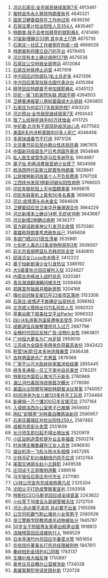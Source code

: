 1. [河北石家庄:全市居民继续居家7天](http://www.baidu.com/baidu?cl=3&tn=SE_baiduhomet8_jmjb7mjw&rsv_dl=fyb_top&fr=top1000&wd=%BA%D3%B1%B1%CA%AF%BC%D2%D7%AF%3A%C8%AB%CA%D0%BE%D3%C3%F1%BC%CC%D0%F8%BE%D3%BC%D27%CC%EC) 4913461
1. [推特宣布永久移除特朗普账号](http://www.baidu.com/baidu?cl=3&tn=SE_baiduhomet8_jmjb7mjw&rsv_dl=fyb_top&fr=top1000&wd=%CD%C6%CC%D8%D0%FB%B2%BC%D3%C0%BE%C3%D2%C6%B3%FD%CC%D8%C0%CA%C6%D5%D5%CB%BA%C5) 4845321
1. [国家卫健委倡导在工作地过年](http://www.baidu.com/baidu?cl=3&tn=SE_baiduhomet8_jmjb7mjw&rsv_dl=fyb_top&fr=top1000&wd=%B9%FA%BC%D2%CE%C0%BD%A1%CE%AF%B3%AB%B5%BC%D4%DA%B9%A4%D7%F7%B5%D8%B9%FD%C4%EA) 4839256
1. [石家庄累计检出阳性人员354人](http://www.baidu.com/baidu?cl=3&tn=SE_baiduhomet8_jmjb7mjw&rsv_dl=fyb_top&fr=top1000&wd=%CA%AF%BC%D2%D7%AF%C0%DB%BC%C6%BC%EC%B3%F6%D1%F4%D0%D4%C8%CB%D4%B1354%C8%CB) 4835467
1. [特朗普:我不会参加拜登的就职典礼](http://www.baidu.com/baidu?cl=3&tn=SE_baiduhomet8_jmjb7mjw&rsv_dl=fyb_top&fr=top1000&wd=%CC%D8%C0%CA%C6%D5%3A%CE%D2%B2%BB%BB%E1%B2%CE%BC%D3%B0%DD%B5%C7%B5%C4%BE%CD%D6%B0%B5%E4%C0%F1) 4741490
1. [31省新增确诊33例 其中本土17例](http://www.baidu.com/baidu?cl=3&tn=SE_baiduhomet8_jmjb7mjw&rsv_dl=fyb_top&fr=top1000&wd=31%CA%A1%D0%C2%D4%F6%C8%B7%D5%EF33%C0%FD%20%C6%E4%D6%D0%B1%BE%CD%C117%C0%FD) 4675735
1. [石家庄一社区工作者倒在防疫一线](http://www.baidu.com/baidu?cl=3&tn=SE_baiduhomet8_jmjb7mjw&rsv_dl=fyb_top&fr=top1000&wd=%CA%AF%BC%D2%D7%AF%D2%BB%C9%E7%C7%F8%B9%A4%D7%F7%D5%DF%B5%B9%D4%DA%B7%C0%D2%DF%D2%BB%CF%DF) 4666029
1. [特朗普称将建立自己的平台](http://www.baidu.com/baidu?cl=3&tn=SE_baiduhomet8_jmjb7mjw&rsv_dl=fyb_top&fr=top1000&wd=%CC%D8%C0%CA%C6%D5%B3%C6%BD%AB%BD%A8%C1%A2%D7%D4%BC%BA%B5%C4%C6%BD%CC%A8) 4579455
1. [河北现有本土确诊病例127例](http://www.baidu.com/baidu?cl=3&tn=SE_baiduhomet8_jmjb7mjw&rsv_dl=fyb_top&fr=top1000&wd=%BA%D3%B1%B1%CF%D6%D3%D0%B1%BE%CD%C1%C8%B7%D5%EF%B2%A1%C0%FD127%C0%FD) 4575538
1. [石家庄公交地铁全部停运](http://www.baidu.com/baidu?cl=3&tn=SE_baiduhomet8_jmjb7mjw&rsv_dl=fyb_top&fr=top1000&wd=%CA%AF%BC%D2%D7%AF%B9%AB%BD%BB%B5%D8%CC%FA%C8%AB%B2%BF%CD%A3%D4%CB) 4512084
1. [石家庄地铁停止运营](http://www.baidu.com/baidu?cl=3&tn=SE_baiduhomet8_jmjb7mjw&rsv_dl=fyb_top&fr=top1000&wd=%CA%AF%BC%D2%D7%AF%B5%D8%CC%FA%CD%A3%D6%B9%D4%CB%D3%AA) 4457919
1. [中方回应边防部队1名士兵走失](http://www.baidu.com/baidu?cl=3&tn=SE_baiduhomet8_jmjb7mjw&rsv_dl=fyb_top&fr=top1000&wd=%D6%D0%B7%BD%BB%D8%D3%A6%B1%DF%B7%C0%B2%BF%B6%D31%C3%FB%CA%BF%B1%F8%D7%DF%CA%A7) 4421306
1. [中方回应美常驻联合国代表访台](http://www.baidu.com/baidu?cl=3&tn=SE_baiduhomet8_jmjb7mjw&rsv_dl=fyb_top&fr=top1000&wd=%D6%D0%B7%BD%BB%D8%D3%A6%C3%C0%B3%A3%D7%A4%C1%AA%BA%CF%B9%FA%B4%FA%B1%ED%B7%C3%CC%A8) 4415394
1. [拜登回应特朗普不参加就职典礼](http://www.baidu.com/baidu?cl=3&tn=SE_baiduhomet8_jmjb7mjw&rsv_dl=fyb_top&fr=top1000&wd=%B0%DD%B5%C7%BB%D8%D3%A6%CC%D8%C0%CA%C6%D5%B2%BB%B2%CE%BC%D3%BE%CD%D6%B0%B5%E4%C0%F1) 4345123
1. [印尼一架飞机突然失联 原因不明](http://www.baidu.com/baidu?cl=3&tn=SE_baiduhomet8_jmjb7mjw&rsv_dl=fyb_top&fr=top1000&wd=%D3%A1%C4%E1%D2%BB%BC%DC%B7%C9%BB%FA%CD%BB%C8%BB%CA%A7%C1%AA%20%D4%AD%D2%F2%B2%BB%C3%F7) 4264503
1. [卫健委通报婴儿用抑菌霜成大头娃娃](http://www.baidu.com/baidu?cl=3&tn=SE_baiduhomet8_jmjb7mjw&rsv_dl=fyb_top&fr=top1000&wd=%CE%C0%BD%A1%CE%AF%CD%A8%B1%A8%D3%A4%B6%F9%D3%C3%D2%D6%BE%FA%CB%AA%B3%C9%B4%F3%CD%B7%CD%DE%CD%DE) 4260855
1. [石家庄为何实行7天居家防控?](http://www.baidu.com/baidu?cl=3&tn=SE_baiduhomet8_jmjb7mjw&rsv_dl=fyb_top&fr=top1000&wd=%CA%AF%BC%D2%D7%AF%CE%AA%BA%CE%CA%B5%D0%D07%CC%EC%BE%D3%BC%D2%B7%C0%BF%D8%3F) 4193220
1. [河北邢台:全市居民继续居家7天](http://www.baidu.com/baidu?cl=3&tn=SE_baiduhomet8_jmjb7mjw&rsv_dl=fyb_top&fr=top1000&wd=%BA%D3%B1%B1%D0%CF%CC%A8%3A%C8%AB%CA%D0%BE%D3%C3%F1%BC%CC%D0%F8%BE%D3%BC%D27%CC%EC) 4193043
1. [饿了么给猝死骑手60万抚恤金](http://www.baidu.com/baidu?cl=3&tn=SE_baiduhomet8_jmjb7mjw&rsv_dl=fyb_top&fr=top1000&wd=%B6%F6%C1%CB%C3%B4%B8%F8%E2%A7%CB%C0%C6%EF%CA%D660%CD%F2%B8%A7%D0%F4%BD%F0) 4111725
1. [中纪委:北京有干部现防疫厌战心态](http://www.baidu.com/baidu?cl=3&tn=SE_baiduhomet8_jmjb7mjw&rsv_dl=fyb_top&fr=top1000&wd=%D6%D0%BC%CD%CE%AF%3A%B1%B1%BE%A9%D3%D0%B8%C9%B2%BF%CF%D6%B7%C0%D2%DF%D1%E1%D5%BD%D0%C4%CC%AC) 4077563
1. [美国8天内涉枪案致800多人死亡](http://www.baidu.com/baidu?cl=3&tn=SE_baiduhomet8_jmjb7mjw&rsv_dl=fyb_top&fr=top1000&wd=%C3%C0%B9%FA8%CC%EC%C4%DA%C9%E6%C7%B9%B0%B8%D6%C2800%B6%E0%C8%CB%CB%C0%CD%F6) 4046458
1. [多家快递春节不打烊](http://www.baidu.com/baidu?cl=3&tn=SE_baiduhomet8_jmjb7mjw&rsv_dl=fyb_top&fr=top1000&wd=%B6%E0%BC%D2%BF%EC%B5%DD%B4%BA%BD%DA%B2%BB%B4%F2%EC%C8) 3973128
1. [北京春节前后禁办群众性庆祝庆典](http://www.baidu.com/baidu?cl=3&tn=SE_baiduhomet8_jmjb7mjw&rsv_dl=fyb_top&fr=top1000&wd=%B1%B1%BE%A9%B4%BA%BD%DA%C7%B0%BA%F3%BD%FB%B0%EC%C8%BA%D6%DA%D0%D4%C7%EC%D7%A3%C7%EC%B5%E4) 3967815
1. [中国新冠疫苗生产已考虑国外需求](http://www.baidu.com/baidu?cl=3&tn=SE_baiduhomet8_jmjb7mjw&rsv_dl=fyb_top&fr=top1000&wd=%D6%D0%B9%FA%D0%C2%B9%DA%D2%DF%C3%E7%C9%FA%B2%FA%D2%D1%BF%BC%C2%C7%B9%FA%CD%E2%D0%E8%C7%F3) 3934848
1. [私人医生或曾伪造马拉多纳签名](http://www.baidu.com/baidu?cl=3&tn=SE_baiduhomet8_jmjb7mjw&rsv_dl=fyb_top&fr=top1000&wd=%CB%BD%C8%CB%D2%BD%C9%FA%BB%F2%D4%F8%CE%B1%D4%EC%C2%ED%C0%AD%B6%E0%C4%C9%C7%A9%C3%FB) 3904667
1. [章子怡 别再消费我营销少女感了](http://www.baidu.com/baidu?cl=3&tn=SE_baiduhomet8_jmjb7mjw&rsv_dl=fyb_top&fr=top1000&wd=%D5%C2%D7%D3%E2%F9%20%B1%F0%D4%D9%CF%FB%B7%D1%CE%D2%D3%AA%CF%FA%C9%D9%C5%AE%B8%D0%C1%CB) 3834068
1. [佩洛西呼吁彭斯立即罢免特朗普](http://www.baidu.com/baidu?cl=3&tn=SE_baiduhomet8_jmjb7mjw&rsv_dl=fyb_top&fr=top1000&wd=%C5%E5%C2%E5%CE%F7%BA%F4%D3%F5%C5%ED%CB%B9%C1%A2%BC%B4%B0%D5%C3%E2%CC%D8%C0%CA%C6%D5) 3828941
1. [公民接种新冠疫苗个人不负担费用](http://www.baidu.com/baidu?cl=3&tn=SE_baiduhomet8_jmjb7mjw&rsv_dl=fyb_top&fr=top1000&wd=%B9%AB%C3%F1%BD%D3%D6%D6%D0%C2%B9%DA%D2%DF%C3%E7%B8%F6%C8%CB%B2%BB%B8%BA%B5%A3%B7%D1%D3%C3) 3797128
1. [江西抚州发现1例新冠疑似阳性病例](http://www.baidu.com/baidu?cl=3&tn=SE_baiduhomet8_jmjb7mjw&rsv_dl=fyb_top&fr=top1000&wd=%BD%AD%CE%F7%B8%A7%D6%DD%B7%A2%CF%D61%C0%FD%D0%C2%B9%DA%D2%C9%CB%C6%D1%F4%D0%D4%B2%A1%C0%FD) 3768003
1. [印尼失联航班上无中国籍乘客](http://www.baidu.com/baidu?cl=3&tn=SE_baiduhomet8_jmjb7mjw&rsv_dl=fyb_top&fr=top1000&wd=%D3%A1%C4%E1%CA%A7%C1%AA%BA%BD%B0%E0%C9%CF%CE%DE%D6%D0%B9%FA%BC%AE%B3%CB%BF%CD) 3699876
1. [印尼失联客机上载有50多名乘客](http://www.baidu.com/baidu?cl=3&tn=SE_baiduhomet8_jmjb7mjw&rsv_dl=fyb_top&fr=top1000&wd=%D3%A1%C4%E1%CA%A7%C1%AA%BF%CD%BB%FA%C9%CF%D4%D8%D3%D050%B6%E0%C3%FB%B3%CB%BF%CD) 3698092
1. [河北:疫情源头尚未查实](http://www.baidu.com/baidu?cl=3&tn=SE_baiduhomet8_jmjb7mjw&rsv_dl=fyb_top&fr=top1000&wd=%BA%D3%B1%B1%3A%D2%DF%C7%E9%D4%B4%CD%B7%C9%D0%CE%B4%B2%E9%CA%B5) 3694928
1. [卫健委回应世卫来华开展溯源合作](http://www.baidu.com/baidu?cl=3&tn=SE_baiduhomet8_jmjb7mjw&rsv_dl=fyb_top&fr=top1000&wd=%CE%C0%BD%A1%CE%AF%BB%D8%D3%A6%CA%C0%CE%C0%C0%B4%BB%AA%BF%AA%D5%B9%CB%DD%D4%B4%BA%CF%D7%F7) 3664229
1. [河北新增本土确诊14例 无症状16例](http://www.baidu.com/baidu?cl=3&tn=SE_baiduhomet8_jmjb7mjw&rsv_dl=fyb_top&fr=top1000&wd=%BA%D3%B1%B1%D0%C2%D4%F6%B1%BE%CD%C1%C8%B7%D5%EF14%C0%FD%20%CE%DE%D6%A2%D7%B416%C0%FD) 3643687
1. [河北新增2例确诊病例](http://www.baidu.com/baidu?cl=3&tn=SE_baiduhomet8_jmjb7mjw&rsv_dl=fyb_top&fr=top1000&wd=%BA%D3%B1%B1%D0%C2%D4%F62%C0%FD%C8%B7%D5%EF%B2%A1%C0%FD) 3636277
1. [官方辟谣欧美神父引发河北疫情](http://www.baidu.com/baidu?cl=3&tn=SE_baiduhomet8_jmjb7mjw&rsv_dl=fyb_top&fr=top1000&wd=%B9%D9%B7%BD%B1%D9%D2%A5%C5%B7%C3%C0%C9%F1%B8%B8%D2%FD%B7%A2%BA%D3%B1%B1%D2%DF%C7%E9) 3570380
1. [美媒称特朗普考虑赦免自己](http://www.baidu.com/baidu?cl=3&tn=SE_baiduhomet8_jmjb7mjw&rsv_dl=fyb_top&fr=top1000&wd=%C3%C0%C3%BD%B3%C6%CC%D8%C0%CA%C6%D5%BF%BC%C2%C7%C9%E2%C3%E2%D7%D4%BC%BA) 3565606
1. [多部门晒2021民生清单](http://www.baidu.com/baidu?cl=3&tn=SE_baiduhomet8_jmjb7mjw&rsv_dl=fyb_top&fr=top1000&wd=%B6%E0%B2%BF%C3%C5%C9%B92021%C3%F1%C9%FA%C7%E5%B5%A5) 3535981
1. [七旬老人毒杀22条宠物狗获刑3年](http://www.baidu.com/baidu?cl=3&tn=SE_baiduhomet8_jmjb7mjw&rsv_dl=fyb_top&fr=top1000&wd=%C6%DF%D1%AE%C0%CF%C8%CB%B6%BE%C9%B122%CC%F5%B3%E8%CE%EF%B9%B7%BB%F1%D0%CC3%C4%EA) 3509007
1. [前北京首钢男篮队员韩崇凯去世](http://www.baidu.com/baidu?cl=3&tn=SE_baiduhomet8_jmjb7mjw&rsv_dl=fyb_top&fr=top1000&wd=%C7%B0%B1%B1%BE%A9%CA%D7%B8%D6%C4%D0%C0%BA%B6%D3%D4%B1%BA%AB%B3%E7%BF%AD%C8%A5%CA%C0) 3440810
1. [邱淑贞女儿cos赤木晴子](http://www.baidu.com/baidu?cl=3&tn=SE_baiduhomet8_jmjb7mjw&rsv_dl=fyb_top&fr=top1000&wd=%C7%F1%CA%E7%D5%EA%C5%AE%B6%F9cos%B3%E0%C4%BE%C7%E7%D7%D3) 3412222
1. [章子怡新剧演少女引发热议](http://www.baidu.com/baidu?cl=3&tn=SE_baiduhomet8_jmjb7mjw&rsv_dl=fyb_top&fr=top1000&wd=%D5%C2%D7%D3%E2%F9%D0%C2%BE%E7%D1%DD%C9%D9%C5%AE%D2%FD%B7%A2%C8%C8%D2%E9) 3386192
1. [大S婆婆张兰回应被判入狱](http://www.baidu.com/baidu?cl=3&tn=SE_baiduhomet8_jmjb7mjw&rsv_dl=fyb_top&fr=top1000&wd=%B4%F3S%C6%C5%C6%C5%D5%C5%C0%BC%BB%D8%D3%A6%B1%BB%C5%D0%C8%EB%D3%FC) 3324827
1. [内蒙古赤峰进入战时状态](http://www.baidu.com/baidu?cl=3&tn=SE_baiduhomet8_jmjb7mjw&rsv_dl=fyb_top&fr=top1000&wd=%C4%DA%C3%C9%B9%C5%B3%E0%B7%E5%BD%F8%C8%EB%D5%BD%CA%B1%D7%B4%CC%AC) 3320381
1. [青岛海浪翻涌瞬间被冻住](http://www.baidu.com/baidu?cl=3&tn=SE_baiduhomet8_jmjb7mjw&rsv_dl=fyb_top&fr=top1000&wd=%C7%E0%B5%BA%BA%A3%C0%CB%B7%AD%D3%BF%CB%B2%BC%E4%B1%BB%B6%B3%D7%A1) 3208458
1. [郑爽宣布独居并晒新房照](http://www.baidu.com/baidu?cl=3&tn=SE_baiduhomet8_jmjb7mjw&rsv_dl=fyb_top&fr=top1000&wd=%D6%A3%CB%AC%D0%FB%B2%BC%B6%C0%BE%D3%B2%A2%C9%B9%D0%C2%B7%BF%D5%D5) 3204168
1. [降价后冠脉支架已在23省市区落地](http://www.baidu.com/baidu?cl=3&tn=SE_baiduhomet8_jmjb7mjw&rsv_dl=fyb_top&fr=top1000&wd=%BD%B5%BC%DB%BA%F3%B9%DA%C2%F6%D6%A7%BC%DC%D2%D1%D4%DA23%CA%A1%CA%D0%C7%F8%C2%E4%B5%D8) 3153306
1. [石家庄:疫情还不能确定出现拐点](http://www.baidu.com/baidu?cl=3&tn=SE_baiduhomet8_jmjb7mjw&rsv_dl=fyb_top&fr=top1000&wd=%CA%AF%BC%D2%D7%AF%3A%D2%DF%C7%E9%BB%B9%B2%BB%C4%DC%C8%B7%B6%A8%B3%F6%CF%D6%B9%D5%B5%E3) 3096162
1. [北京顺义摸排出1011名风险人员](http://www.baidu.com/baidu?cl=3&tn=SE_baiduhomet8_jmjb7mjw&rsv_dl=fyb_top&fr=top1000&wd=%B1%B1%BE%A9%CB%B3%D2%E5%C3%FE%C5%C5%B3%F61011%C3%FB%B7%E7%CF%D5%C8%CB%D4%B1) 3092022
1. [苹果谷歌下架美社交平台Parler](http://www.baidu.com/baidu?cl=3&tn=SE_baiduhomet8_jmjb7mjw&rsv_dl=fyb_top&fr=top1000&wd=%C6%BB%B9%FB%B9%C8%B8%E8%CF%C2%BC%DC%C3%C0%C9%E7%BD%BB%C6%BD%CC%A8Parler) 3066332
1. [四川4名游客泡温泉遭电击受伤](http://www.baidu.com/baidu?cl=3&tn=SE_baiduhomet8_jmjb7mjw&rsv_dl=fyb_top&fr=top1000&wd=%CB%C4%B4%A84%C3%FB%D3%CE%BF%CD%C5%DD%CE%C2%C8%AA%D4%E2%B5%E7%BB%F7%CA%DC%C9%CB) 3042941
1. [成都退伍兵做整理师月入过万](http://www.baidu.com/baidu?cl=3&tn=SE_baiduhomet8_jmjb7mjw&rsv_dl=fyb_top&fr=top1000&wd=%B3%C9%B6%BC%CD%CB%CE%E9%B1%F8%D7%F6%D5%FB%C0%ED%CA%A6%D4%C2%C8%EB%B9%FD%CD%F2) 2987796
1. [全棉时代回应反转广告:没物化女性](http://www.baidu.com/baidu?cl=3&tn=SE_baiduhomet8_jmjb7mjw&rsv_dl=fyb_top&fr=top1000&wd=%C8%AB%C3%DE%CA%B1%B4%FA%BB%D8%D3%A6%B7%B4%D7%AA%B9%E3%B8%E6%3A%C3%BB%CE%EF%BB%AF%C5%AE%D0%D4) 2983801
1. [广州恒大更名为广州足球](http://www.baidu.com/baidu?cl=3&tn=SE_baiduhomet8_jmjb7mjw&rsv_dl=fyb_top&fr=top1000&wd=%B9%E3%D6%DD%BA%E3%B4%F3%B8%FC%C3%FB%CE%AA%B9%E3%D6%DD%D7%E3%C7%F2) 2959010
1. [江苏成为全国冬季用电负荷最高省份](http://www.baidu.com/baidu?cl=3&tn=SE_baiduhomet8_jmjb7mjw&rsv_dl=fyb_top&fr=top1000&wd=%BD%AD%CB%D5%B3%C9%CE%AA%C8%AB%B9%FA%B6%AC%BC%BE%D3%C3%B5%E7%B8%BA%BA%C9%D7%EE%B8%DF%CA%A1%B7%DD) 2942422
1. [积雪1米厚!日本多地连降暴雪](http://www.baidu.com/baidu?cl=3&tn=SE_baiduhomet8_jmjb7mjw&rsv_dl=fyb_top&fr=top1000&wd=%BB%FD%D1%A91%C3%D7%BA%F1%21%C8%D5%B1%BE%B6%E0%B5%D8%C1%AC%BD%B5%B1%A9%D1%A9) 2936438
1. [吉林男篮绝杀广东男篮](http://www.baidu.com/baidu?cl=3&tn=SE_baiduhomet8_jmjb7mjw&rsv_dl=fyb_top&fr=top1000&wd=%BC%AA%C1%D6%C4%D0%C0%BA%BE%F8%C9%B1%B9%E3%B6%AB%C4%D0%C0%BA) 2879368
1. [厂家不认可大脸娃娃家属送检结果](http://www.baidu.com/baidu?cl=3&tn=SE_baiduhomet8_jmjb7mjw&rsv_dl=fyb_top&fr=top1000&wd=%B3%A7%BC%D2%B2%BB%C8%CF%BF%C9%B4%F3%C1%B3%CD%DE%CD%DE%BC%D2%CA%F4%CB%CD%BC%EC%BD%E1%B9%FB) 2855445
1. [拼多多通报一员工于家中自杀离世](http://www.baidu.com/baidu?cl=3&tn=SE_baiduhomet8_jmjb7mjw&rsv_dl=fyb_top&fr=top1000&wd=%C6%B4%B6%E0%B6%E0%CD%A8%B1%A8%D2%BB%D4%B1%B9%A4%D3%DA%BC%D2%D6%D0%D7%D4%C9%B1%C0%EB%CA%C0) 2782311
1. [特斯拉中国否认推16万元新车](http://www.baidu.com/baidu?cl=3&tn=SE_baiduhomet8_jmjb7mjw&rsv_dl=fyb_top&fr=top1000&wd=%CC%D8%CB%B9%C0%AD%D6%D0%B9%FA%B7%F1%C8%CF%CD%C616%CD%F2%D4%AA%D0%C2%B3%B5) 2780969
1. [湄公河扫毒现场视频首次曝光](http://www.baidu.com/baidu?cl=3&tn=SE_baiduhomet8_jmjb7mjw&rsv_dl=fyb_top&fr=top1000&wd=%E4%D8%B9%AB%BA%D3%C9%A8%B6%BE%CF%D6%B3%A1%CA%D3%C6%B5%CA%D7%B4%CE%C6%D8%B9%E2) 2778590
1. [美国众议院撰写弹劾特朗普决议草案](http://www.baidu.com/baidu?cl=3&tn=SE_baiduhomet8_jmjb7mjw&rsv_dl=fyb_top&fr=top1000&wd=%C3%C0%B9%FA%D6%DA%D2%E9%D4%BA%D7%AB%D0%B4%B5%AF%DB%C0%CC%D8%C0%CA%C6%D5%BE%F6%D2%E9%B2%DD%B0%B8) 2740057
1. [80后爸爸为女儿做120多件手工玩具](http://www.baidu.com/baidu?cl=3&tn=SE_baiduhomet8_jmjb7mjw&rsv_dl=fyb_top&fr=top1000&wd=80%BA%F3%B0%D6%B0%D6%CE%AA%C5%AE%B6%F9%D7%F6120%B6%E0%BC%FE%CA%D6%B9%A4%CD%E6%BE%DF) 2734484
1. [新疆捐一万个馕200只羊支援河北](http://www.baidu.com/baidu?cl=3&tn=SE_baiduhomet8_jmjb7mjw&rsv_dl=fyb_top&fr=top1000&wd=%D0%C2%BD%AE%BE%E8%D2%BB%CD%F2%B8%F6%E2%CE200%D6%BB%D1%F2%D6%A7%D4%AE%BA%D3%B1%B1) 2707164
1. [入侵佩洛西办公室男子已被捕](http://www.baidu.com/baidu?cl=3&tn=SE_baiduhomet8_jmjb7mjw&rsv_dl=fyb_top&fr=top1000&wd=%C8%EB%C7%D6%C5%E5%C2%E5%CE%F7%B0%EC%B9%AB%CA%D2%C4%D0%D7%D3%D2%D1%B1%BB%B2%B6) 2659062
1. [网红"蛇精男"刘梓晨自曝感染新冠](http://www.baidu.com/baidu?cl=3&tn=SE_baiduhomet8_jmjb7mjw&rsv_dl=fyb_top&fr=top1000&wd=%CD%F8%BA%EC%22%C9%DF%BE%AB%C4%D0%22%C1%F5%E8%F7%B3%BF%D7%D4%C6%D8%B8%D0%C8%BE%D0%C2%B9%DA) 2590957
1. [石家庄藁城区共检出阳性259人](http://www.baidu.com/baidu?cl=3&tn=SE_baiduhomet8_jmjb7mjw&rsv_dl=fyb_top&fr=top1000&wd=%CA%AF%BC%D2%D7%AF%DE%BB%B3%C7%C7%F8%B9%B2%BC%EC%B3%F6%D1%F4%D0%D4259%C8%CB) 2587493
1. [成都市民街头卖雪](http://www.baidu.com/baidu?cl=3&tn=SE_baiduhomet8_jmjb7mjw&rsv_dl=fyb_top&fr=top1000&wd=%B3%C9%B6%BC%CA%D0%C3%F1%BD%D6%CD%B7%C2%F4%D1%A9) 2551609
1. [长沙师生即日起不得出境出省](http://www.baidu.com/baidu?cl=3&tn=SE_baiduhomet8_jmjb7mjw&rsv_dl=fyb_top&fr=top1000&wd=%B3%A4%C9%B3%CA%A6%C9%FA%BC%B4%C8%D5%C6%F0%B2%BB%B5%C3%B3%F6%BE%B3%B3%F6%CA%A1) 2520979
1. [小区自购造雪机提升业主幸福度](http://www.baidu.com/baidu?cl=3&tn=SE_baiduhomet8_jmjb7mjw&rsv_dl=fyb_top&fr=top1000&wd=%D0%A1%C7%F8%D7%D4%B9%BA%D4%EC%D1%A9%BB%FA%CC%E1%C9%FD%D2%B5%D6%F7%D0%D2%B8%A3%B6%C8) 2500274
1. [时尚博主雅鲁藏布江女人去世](http://www.baidu.com/baidu?cl=3&tn=SE_baiduhomet8_jmjb7mjw&rsv_dl=fyb_top&fr=top1000&wd=%CA%B1%C9%D0%B2%A9%D6%F7%D1%C5%C2%B3%B2%D8%B2%BC%BD%AD%C5%AE%C8%CB%C8%A5%CA%C0) 2496930
1. [烟台机场一飞机与除冰车相撞](http://www.baidu.com/baidu?cl=3&tn=SE_baiduhomet8_jmjb7mjw&rsv_dl=fyb_top&fr=top1000&wd=%D1%CC%CC%A8%BB%FA%B3%A1%D2%BB%B7%C9%BB%FA%D3%EB%B3%FD%B1%F9%B3%B5%CF%E0%D7%B2) 2457295
1. [比特币矿机价格翻倍仍供不应求](http://www.baidu.com/baidu?cl=3&tn=SE_baiduhomet8_jmjb7mjw&rsv_dl=fyb_top&fr=top1000&wd=%B1%C8%CC%D8%B1%D2%BF%F3%BB%FA%BC%DB%B8%F1%B7%AD%B1%B6%C8%D4%B9%A9%B2%BB%D3%A6%C7%F3) 2412764
1. [美国交通部长赵小兰辞职](http://www.baidu.com/baidu?cl=3&tn=SE_baiduhomet8_jmjb7mjw&rsv_dl=fyb_top&fr=top1000&wd=%C3%C0%B9%FA%BD%BB%CD%A8%B2%BF%B3%A4%D5%D4%D0%A1%C0%BC%B4%C7%D6%B0) 2409538
1. [庄羽谈于正郭敬明道歉](http://www.baidu.com/baidu?cl=3&tn=SE_baiduhomet8_jmjb7mjw&rsv_dl=fyb_top&fr=top1000&wd=%D7%AF%D3%F0%CC%B8%D3%DA%D5%FD%B9%F9%BE%B4%C3%F7%B5%C0%C7%B8) 2389518
1. [马宇骏任石家庄市代市长](http://www.baidu.com/baidu?cl=3&tn=SE_baiduhomet8_jmjb7mjw&rsv_dl=fyb_top&fr=top1000&wd=%C2%ED%D3%EE%BF%A5%C8%CE%CA%AF%BC%D2%D7%AF%CA%D0%B4%FA%CA%D0%B3%A4) 2371190
1. [LV母公司宣布完成收购蒂凡尼](http://www.baidu.com/baidu?cl=3&tn=SE_baiduhomet8_jmjb7mjw&rsv_dl=fyb_top&fr=top1000&wd=LV%C4%B8%B9%AB%CB%BE%D0%FB%B2%BC%CD%EA%B3%C9%CA%D5%B9%BA%B5%D9%B7%B2%C4%E1) 2325204
1. [沈阳父子打防疫警察案宣判](http://www.baidu.com/baidu?cl=3&tn=SE_baiduhomet8_jmjb7mjw&rsv_dl=fyb_top&fr=top1000&wd=%C9%F2%D1%F4%B8%B8%D7%D3%B4%F2%B7%C0%D2%DF%BE%AF%B2%EC%B0%B8%D0%FB%C5%D0) 2292958
1. [特斯拉CEO马斯克回应成全球首富](http://www.baidu.com/baidu?cl=3&tn=SE_baiduhomet8_jmjb7mjw&rsv_dl=fyb_top&fr=top1000&wd=%CC%D8%CB%B9%C0%ADCEO%C2%ED%CB%B9%BF%CB%BB%D8%D3%A6%B3%C9%C8%AB%C7%F2%CA%D7%B8%BB) 2243822
1. [小伙零下16度舌头舔钢管被冻住](http://www.baidu.com/baidu?cl=3&tn=SE_baiduhomet8_jmjb7mjw&rsv_dl=fyb_top&fr=top1000&wd=%D0%A1%BB%EF%C1%E3%CF%C216%B6%C8%C9%E0%CD%B7%CC%F2%B8%D6%B9%DC%B1%BB%B6%B3%D7%A1) 2212704
1. [河北:非必要不进京 非必要不出省](http://www.baidu.com/baidu?cl=3&tn=SE_baiduhomet8_jmjb7mjw&rsv_dl=fyb_top&fr=top1000&wd=%BA%D3%B1%B1%3A%B7%C7%B1%D8%D2%AA%B2%BB%BD%F8%BE%A9%20%B7%C7%B1%D8%D2%AA%B2%BB%B3%F6%CA%A1) 2165288
1. [公交司机霸气制止骚扰小女孩男子](http://www.baidu.com/baidu?cl=3&tn=SE_baiduhomet8_jmjb7mjw&rsv_dl=fyb_top&fr=top1000&wd=%B9%AB%BD%BB%CB%BE%BB%FA%B0%D4%C6%F8%D6%C6%D6%B9%C9%A7%C8%C5%D0%A1%C5%AE%BA%A2%C4%D0%D7%D3) 2060526
1. [浙江警察学院教师虐杀动物被处分](http://www.baidu.com/baidu?cl=3&tn=SE_baiduhomet8_jmjb7mjw&rsv_dl=fyb_top&fr=top1000&wd=%D5%E3%BD%AD%BE%AF%B2%EC%D1%A7%D4%BA%BD%CC%CA%A6%C5%B0%C9%B1%B6%AF%CE%EF%B1%BB%B4%A6%B7%D6) 1945797
1. [50岁女子怒砸男友家牵出假茅台案](http://www.baidu.com/baidu?cl=3&tn=SE_baiduhomet8_jmjb7mjw&rsv_dl=fyb_top&fr=top1000&wd=50%CB%EA%C5%AE%D7%D3%C5%AD%D4%D2%C4%D0%D3%D1%BC%D2%C7%A3%B3%F6%BC%D9%C3%A9%CC%A8%B0%B8) 1918813
1. [涪陵榨菜回应成被执行人](http://www.baidu.com/baidu?cl=3&tn=SE_baiduhomet8_jmjb7mjw&rsv_dl=fyb_top&fr=top1000&wd=%B8%A2%C1%EA%D5%A5%B2%CB%BB%D8%D3%A6%B3%C9%B1%BB%D6%B4%D0%D0%C8%CB) 1868529
1. [日本导演竹内亮回应华春莹点赞](http://www.baidu.com/baidu?cl=3&tn=SE_baiduhomet8_jmjb7mjw&rsv_dl=fyb_top&fr=top1000&wd=%C8%D5%B1%BE%B5%BC%D1%DD%D6%F1%C4%DA%C1%C1%BB%D8%D3%A6%BB%AA%B4%BA%D3%A8%B5%E3%D4%DE) 1851654
1. [华信信托董事长打伤总经理被刑拘](http://www.baidu.com/baidu?cl=3&tn=SE_baiduhomet8_jmjb7mjw&rsv_dl=fyb_top&fr=top1000&wd=%BB%AA%D0%C5%D0%C5%CD%D0%B6%AD%CA%C2%B3%A4%B4%F2%C9%CB%D7%DC%BE%AD%C0%ED%B1%BB%D0%CC%BE%D0) 1847811
1. [秦岭拍到金钱豹4口同框](http://www.baidu.com/baidu?cl=3&tn=SE_baiduhomet8_jmjb7mjw&rsv_dl=fyb_top&fr=top1000&wd=%C7%D8%C1%EB%C5%C4%B5%BD%BD%F0%C7%AE%B1%AA4%BF%DA%CD%AC%BF%F2) 1783137
1. [生猪价格大幅反弹](http://www.baidu.com/baidu?cl=3&tn=SE_baiduhomet8_jmjb7mjw&rsv_dl=fyb_top&fr=top1000&wd=%C9%FA%D6%ED%BC%DB%B8%F1%B4%F3%B7%F9%B7%B4%B5%AF) 1750897
1. [美参议员自曝办公室被洗劫](http://www.baidu.com/baidu?cl=3&tn=SE_baiduhomet8_jmjb7mjw&rsv_dl=fyb_top&fr=top1000&wd=%C3%C0%B2%CE%D2%E9%D4%B1%D7%D4%C6%D8%B0%EC%B9%AB%CA%D2%B1%BB%CF%B4%BD%D9) 1734028
1. [素媛案罪犯申请贫困补助](http://www.baidu.com/baidu?cl=3&tn=SE_baiduhomet8_jmjb7mjw&rsv_dl=fyb_top&fr=top1000&wd=%CB%D8%E6%C2%B0%B8%D7%EF%B7%B8%C9%EA%C7%EB%C6%B6%C0%A7%B2%B9%D6%FA) 1720728